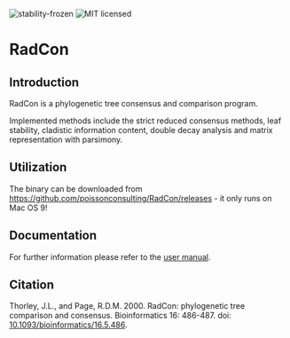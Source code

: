 ![stability-frozen](https://img.shields.io/badge/stability-locked-blue.svg)
![MIT licensed](https://img.shields.io/badge/license-MIT-blue.svg)

RadCon
=========

Introduction
-------------

RadCon is a phylogenetic tree consensus and comparison program.

Implemented methods include the strict reduced consensus methods, leaf stability, cladistic information content, double decay analysis and matrix representation with parsimony.

Utilization
-----------

The binary can be downloaded from <https://github.com/poissonconsulting/RadCon/releases> - it only runs on Mac OS 9!

Documentation
------------

For further information please refer to the [user manual](http://www.poissonconsulting.ca/radcon).

Citation
--------

Thorley, J.L., and Page, R.D.M. 2000. RadCon: phylogenetic tree comparison and consensus. Bioinformatics 16: 486-487. doi: [10.1093/bioinformatics/16.5.486](http://bioinformatics.oxfordjournals.org/cgi/doi/10.1093/bioinformatics/16.5.486).

